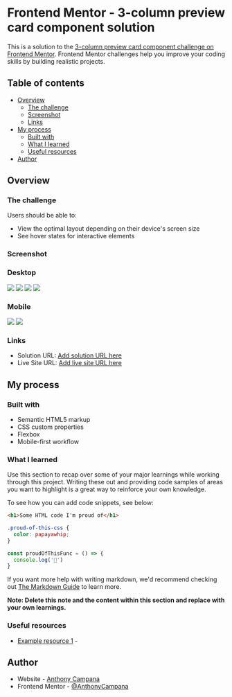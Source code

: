 # Frontend Mentor - 3-column preview card component solution

This is a solution to the [3-column preview card component challenge on Frontend Mentor](https://www.frontendmentor.io/challenges/3column-preview-card-component-pH92eAR2-). Frontend Mentor challenges help you improve your coding skills by building realistic projects. 

## Table of contents

- [Overview](#overview)
  - [The challenge](#the-challenge)
  - [Screenshot](#screenshot)
  - [Links](#links)
- [My process](#my-process)
  - [Built with](#built-with)
  - [What I learned](#what-i-learned)
  - [Useful resources](#useful-resources)
- [Author](#author)


## Overview

### The challenge

Users should be able to:

- View the optimal layout depending on their device's screen size
- See hover states for interactive elements

### Screenshot

### Desktop
![](./screenshots/Desktop/Screenshot%202023-11-13%20at%2000-22-45%20Frontend%20Mentor%203-column%20preview%20card%20component.png)
![](./screenshots/Desktop/Screenshot%202023-11-13%20at%2000-23-09%20Frontend%20Mentor%203-column%20preview%20card%20component.png)
![](./screenshots/Desktop/Screenshot%202023-11-13%20at%2000-23-31%20Frontend%20Mentor%203-column%20preview%20card%20component.png)
![](./screenshots/Desktop/Screenshot%202023-11-13%20at%2000-23-42%20Frontend%20Mentor%203-column%20preview%20card%20component.png)
### Mobile
![](./screenshots/Mobile/Screenshot%202023-11-13%20at%2000-32-20%20Frontend%20Mentor%203-column%20preview%20card%20component.png)
![](./screenshots/Mobile/Screenshot%202023-11-13%20at%2000-32-48%20Frontend%20Mentor%203-column%20preview%20card%20component.png)

### Links

- Solution URL: [Add solution URL here](https://github.com/AnthonyCampana/3-column-preview-card-component-main)
- Live Site URL: [Add live site URL here](https://your-live-site-url.com)

## My process

### Built with

- Semantic HTML5 markup
- CSS custom properties
- Flexbox
- Mobile-first workflow

### What I learned

Use this section to recap over some of your major learnings while working through this project. Writing these out and providing code samples of areas you want to highlight is a great way to reinforce your own knowledge.

To see how you can add code snippets, see below:

```html
<h1>Some HTML code I'm proud of</h1>
```
```css
.proud-of-this-css {
  color: papayawhip;
}
```
```js
const proudOfThisFunc = () => {
  console.log('🎉')
}
```

If you want more help with writing markdown, we'd recommend checking out [The Markdown Guide](https://www.markdownguide.org/) to learn more.

**Note: Delete this note and the content within this section and replace with your own learnings.**

### Useful resources

- [Example resource 1](https://developer.mozilla.org/en-US/) - 

## Author

- Website - [Anthony Campana](https://www.your-site.com)
- Frontend Mentor - [@AnthonyCampana](https://www.frontendmentor.io/profile/AnthonyCampana)



